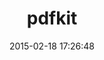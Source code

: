 ---
layout: post
title:  "pdfkit"
repo:   "pdfkit/pdfkit"
date:   2015-02-18 17:26:48
gemurl: https://github.com/pdfkit/pdfkit
---